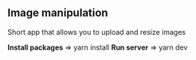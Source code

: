 ## Image manipulation

Short app that allows you to upload and resize images

**Install packages** => yarn install
**Run server** => yarn dev